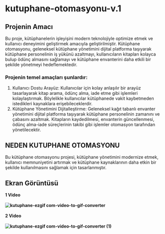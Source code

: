 # kutuphane-otomasyonu-v.1
## Projenin Amacı 
Bu proje, kütüphanelerin işleyişini modern teknolojiyle optimize etmek ve kullanıcı deneyimini geliştirmek amacıyla geliştirilmiştir. Kütüphane otomasyonu, geleneksel kütüphane yönetimini dijital platforma taşıyarak kütüphane personelinin iş yükünü azaltmayı, kullanıcıların kitapları kolayca bulup ödünç almasını sağlamayı ve kütüphane envanterini daha etkili bir şekilde yönetmeyi hedeflemektedir.
### Projenin temel amaçları şunlardır:
1. Kullanıcı Dostu Arayüz: Kullanıcılar için kolay anlaşılır bir arayüz tasarlayarak kitap arama, ödünç alma, iade etme gibi işlemleri kolaylaştırmak. Böylelikle kullanıcılar kütüphanede vakit kaybetmeden istedikleri kaynaklara erişebileceklerdir.
2. Kütüphane Yönetimini Dijitalleştirme: Geleneksel kağıt tabanlı envanter yönetimini dijital platforma taşıyarak kütüphane personelinin zamanını ve çabasını azaltmak. Kitapların kaydedilmesi, envanterin güncellenmesi, ödünç alma-iade süreçlerinin takibi gibi işlemler otomasyon tarafından yönetilecektir.

## NEDEN KUTUPHANE OTOMASYONU
Bu kütüphane otomasyonu projesi, kütüphane yönetimini modernize etmek, kullanıcı memnuniyetini artırmak ve kütüphane kaynaklarının daha etkin bir şekilde kullanılmasını sağlamak için tasarlanmıştır.
## Ekran Görüntüsü 
<b>1 Video <b> <br>
<br>
![kutuphane-ezgif com-video-to-gif-converter](https://github.com/resitakinn/kutuphane-otomasyonu/assets/103512411/25360030-b6e3-44b3-b81b-206ea0baea69) <br><br>
<b>2 Video <b><br>
<br>
![kutuphane-ezgif com-video-to-gif-converter (1)](https://github.com/resitakinn/kutuphane-otomasyonu/assets/103512411/d9a29eac-17d7-4ee7-8b56-c45c1ffdf99b)
